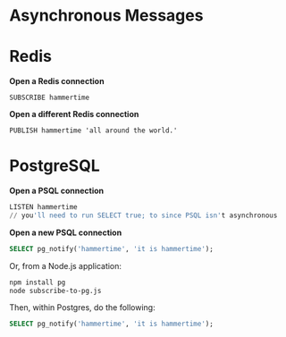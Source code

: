 # Asynchronous Messages

# Redis

**Open a Redis connection**
```
SUBSCRIBE hammertime
```

**Open a different Redis connection**
```
PUBLISH hammertime 'all around the world.'
```

# PostgreSQL

**Open a PSQL connection**
```SQL
LISTEN hammertime
// you'll need to run SELECT true; to since PSQL isn't asynchronous
```

**Open a new PSQL connection**
```SQL
SELECT pg_notify('hammertime', 'it is hammertime');
```

Or, from a Node.js application:
```bash
npm install pg
node subscribe-to-pg.js
```

Then, within Postgres, do the following:
```SQL
SELECT pg_notify('hammertime', 'it is hammertime');
```

